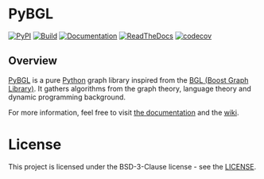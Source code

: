 # PyBGL

[![PyPI](https://img.shields.io/pypi/v/pybgl.svg)](https://pypi.python.org/pypi/pybgl/)
[![Build](https://github.com/nokia/pybgl/workflows/build/badge.svg)](https://github.com/nokia/pybgl/actions/workflows/build.yml)
[![Documentation](https://github.com/nokia/pybgl/workflows/docs/badge.svg)](https://github.com/nokia/pybgl/actions/workflows/docs.yml)
[![ReadTheDocs](https://readthedocs.org/projects/nokia-pybgl/badge/?version=latest)](https://nokia-pybgl.readthedocs.io/en/latest/?badge=latest)
[![codecov](https://codecov.io/gh/nokia/pybgl/branch/master/graph/badge.svg?token=OZM4J0Y2VL)](https://codecov.io/gh/nokia/pybgl)

## Overview

[PyBGL](https://github.com/nokia/pybgl.git) is a pure [Python](http://python.org/) graph library inspired from the [BGL (Boost Graph Library)](https://www.boost.org/doc/libs/1_80_0/libs/graph/doc/index.html). It gathers algorithms from the graph theory, language theory and dynamic programming background. 

For more information, feel free to visit [the documentation](https://nokia-pybgl.readthedocs.io/en/latest/?badge=latest) and the [wiki](https://github.com/nokia/pybgl/wiki). 

# License

This project is licensed under the BSD-3-Clause license - see the [LICENSE](https://github.com/nokia/pybgl/blob/master/LICENSE).
